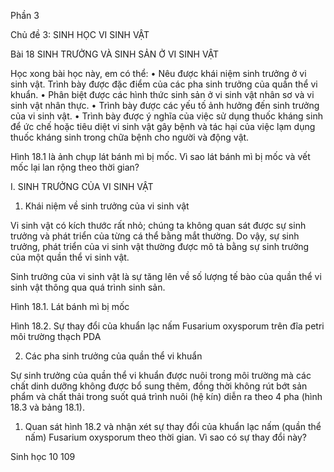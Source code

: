 Phần 3

Chủ đề 3: SINH HỌC VI SINH VẬT

Bài 18 SINH TRƯỞNG VÀ SINH SẢN Ở VI SINH VẬT

Học xong bài học này, em có thể:
• Nêu được khái niệm sinh trưởng ở vi sinh vật. Trình bày được đặc điểm của các pha sinh trưởng của quần thể vi khuẩn.
• Phân biệt được các hình thức sinh sản ở vi sinh vật nhân sơ và vi sinh vật nhân thực.
• Trình bày được các yếu tố ảnh hưởng đến sinh trưởng của vi sinh vật.
• Trình bày được ý nghĩa của việc sử dụng thuốc kháng sinh để ức chế hoặc tiêu diệt vi sinh vật gây bệnh và tác hại của việc lạm dụng thuốc kháng sinh trong chữa bệnh cho người và động vật.

Hình 18.1 là ảnh chụp lát bánh mì bị mốc. Vì sao lát bánh mì bị mốc và vết mốc lại lan rộng theo thời gian?

I. SINH TRƯỞNG CỦA VI SINH VẬT

1. Khái niệm về sinh trưởng của vi sinh vật

Vi sinh vật có kích thước rất nhỏ; chúng ta không quan sát được sự sinh trưởng và phát triển của từng cá thể bằng mắt thường. Do vậy, sự sinh trưởng, phát triển của vi sinh vật thường được mô tả bằng sự sinh trưởng của một quần thể vi sinh vật.

Sinh trưởng của vi sinh vật là sự tăng lên về số lượng tế bào của quần thể vi sinh vật thông qua quá trình sinh sản.

Hình 18.1. Lát bánh mì bị mốc

Hình 18.2. Sự thay đổi của khuẩn lạc nấm Fusarium oxysporum trên đĩa petri môi trường thạch PDA

2. Các pha sinh trưởng của quần thể vi khuẩn

Sự sinh trưởng của quần thể vi khuẩn được nuôi trong môi trường mà các chất dinh dưỡng không được bổ sung thêm, đồng thời không rút bớt sản phẩm và chất thải trong suốt quá trình nuôi (hệ kín) diễn ra theo 4 pha (hình 18.3 và bảng 18.1).

1. Quan sát hình 18.2 và nhận xét sự thay đổi của khuẩn lạc nấm (quần thể nấm) Fusarium oxysporum theo thời gian. Vì sao có sự thay đổi này?

Sinh học 10 109